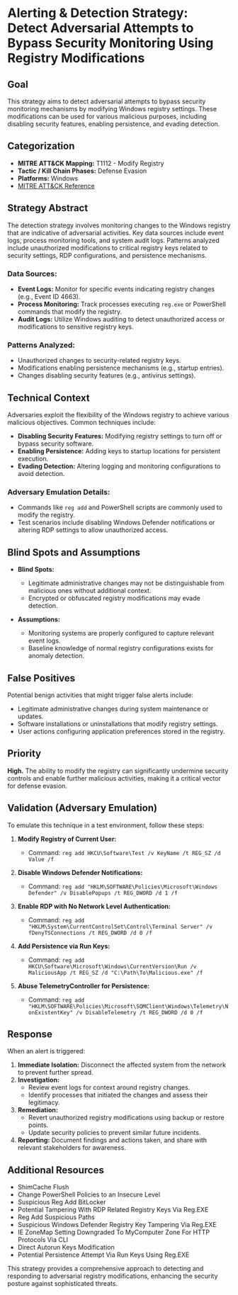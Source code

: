 # Alerting & Detection Strategy: Detect Adversarial Attempts to Bypass Security Monitoring Using Registry Modifications

## Goal
This strategy aims to detect adversarial attempts to bypass security monitoring mechanisms by modifying Windows registry settings. These modifications can be used for various malicious purposes, including disabling security features, enabling persistence, and evading detection.

## Categorization
- **MITRE ATT&CK Mapping:** T1112 - Modify Registry
- **Tactic / Kill Chain Phases:** Defense Evasion
- **Platforms:** Windows
- [MITRE ATT&CK Reference](https://attack.mitre.org/techniques/T1112)

## Strategy Abstract
The detection strategy involves monitoring changes to the Windows registry that are indicative of adversarial activities. Key data sources include event logs, process monitoring tools, and system audit logs. Patterns analyzed include unauthorized modifications to critical registry keys related to security settings, RDP configurations, and persistence mechanisms.

### Data Sources:
- **Event Logs:** Monitor for specific events indicating registry changes (e.g., Event ID 4663).
- **Process Monitoring:** Track processes executing `reg.exe` or PowerShell commands that modify the registry.
- **Audit Logs:** Utilize Windows auditing to detect unauthorized access or modifications to sensitive registry keys.

### Patterns Analyzed:
- Unauthorized changes to security-related registry keys.
- Modifications enabling persistence mechanisms (e.g., startup entries).
- Changes disabling security features (e.g., antivirus settings).

## Technical Context
Adversaries exploit the flexibility of the Windows registry to achieve various malicious objectives. Common techniques include:

- **Disabling Security Features:** Modifying registry settings to turn off or bypass security software.
- **Enabling Persistence:** Adding keys to startup locations for persistent execution.
- **Evading Detection:** Altering logging and monitoring configurations to avoid detection.

### Adversary Emulation Details:
- Commands like `reg add` and PowerShell scripts are commonly used to modify the registry.
- Test scenarios include disabling Windows Defender notifications or altering RDP settings to allow unauthorized access.

## Blind Spots and Assumptions
- **Blind Spots:** 
  - Legitimate administrative changes may not be distinguishable from malicious ones without additional context.
  - Encrypted or obfuscated registry modifications may evade detection.

- **Assumptions:**
  - Monitoring systems are properly configured to capture relevant event logs.
  - Baseline knowledge of normal registry configurations exists for anomaly detection.

## False Positives
Potential benign activities that might trigger false alerts include:

- Legitimate administrative changes during system maintenance or updates.
- Software installations or uninstallations that modify registry settings.
- User actions configuring application preferences stored in the registry.

## Priority
**High.** The ability to modify the registry can significantly undermine security controls and enable further malicious activities, making it a critical vector for defense evasion.

## Validation (Adversary Emulation)
To emulate this technique in a test environment, follow these steps:

1. **Modify Registry of Current User:**
   - Command: `reg add HKCU\Software\Test /v KeyName /t REG_SZ /d Value /f`

2. **Disable Windows Defender Notifications:**
   - Command: `reg add "HKLM\SOFTWARE\Policies\Microsoft\Windows Defender" /v DisablePopups /t REG_DWORD /d 1 /f`

3. **Enable RDP with No Network Level Authentication:**
   - Command: `reg add "HKLM\System\CurrentControlSet\Control\Terminal Server" /v fDenyTSConnections /t REG_DWORD /d 0 /f`

4. **Add Persistence via Run Keys:**
   - Command: `reg add HKCU\Software\Microsoft\Windows\CurrentVersion\Run /v MaliciousApp /t REG_SZ /d "C:\Path\To\Malicious.exe" /f`

5. **Abuse TelemetryController for Persistence:**
   - Command: `reg add "HKLM\SOFTWARE\Policies\Microsoft\SQMClient\Windows\Telemetry\NonExistentKey" /v DisableTelemetry /t REG_DWORD /d 0 /f`

## Response
When an alert is triggered:

1. **Immediate Isolation:** Disconnect the affected system from the network to prevent further spread.
2. **Investigation:**
   - Review event logs for context around registry changes.
   - Identify processes that initiated the changes and assess their legitimacy.
3. **Remediation:**
   - Revert unauthorized registry modifications using backup or restore points.
   - Update security policies to prevent similar future incidents.
4. **Reporting:** Document findings and actions taken, and share with relevant stakeholders for awareness.

## Additional Resources
- ShimCache Flush
- Change PowerShell Policies to an Insecure Level
- Suspicious Reg Add BitLocker
- Potential Tampering With RDP Related Registry Keys Via Reg.EXE
- Reg Add Suspicious Paths
- Suspicious Windows Defender Registry Key Tampering Via Reg.EXE
- IE ZoneMap Setting Downgraded To MyComputer Zone For HTTP Protocols Via CLI
- Direct Autorun Keys Modification
- Potential Persistence Attempt Via Run Keys Using Reg.EXE

This strategy provides a comprehensive approach to detecting and responding to adversarial registry modifications, enhancing the security posture against sophisticated threats.